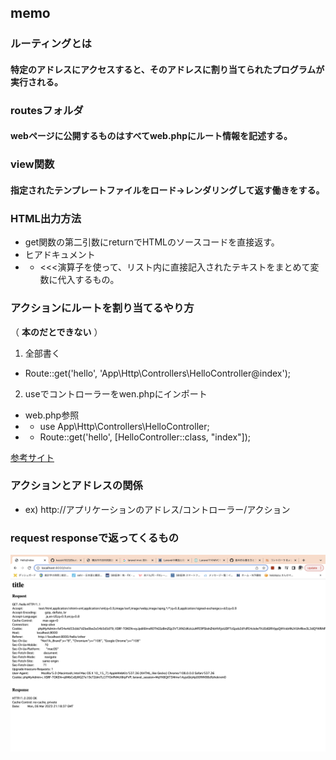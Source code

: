 ## memo 

### ルーティングとは
#### 特定のアドレスにアクセスすると、そのアドレスに割り当てられたプログラムが実行される。

### routesフォルダ
#### webページに公開するものはすべてweb.phpにルート情報を記述する。

### view関数
#### 指定されたテンプレートファイルをロード→レンダリングして返す働きをする。

### HTML出力方法
- get関数の第二引数にreturnでHTMLのソースコードを直接返す。
- ヒアドキュメント
- - <<<演算子を使って、リスト内に直接記入されたテキストをまとめて変数に代入するもの。

### アクションにルートを割り当てるやり方
（ **本のだとできない** ）
1. 全部書く
- Route::get('hello', 'App\Http\Controllers\HelloController@index');

2. useでコントローラーをwen.phpにインポート
- web.php参照
- - use App\Http\Controllers\HelloController;
- - Route::get('hello', [HelloController::class, "index"]);

[参考サイト](tairaengineer-note.com/laravel-error-target-class-does-not-exist/)

### アクションとアドレスの関係
- ex) http://アプリケーションのアドレス/コントローラー/アクション

### request responseで返ってくるもの
![参考画像](../public/img/Screen%20Shot%202023-03-06%20at%2021.18.58.png)